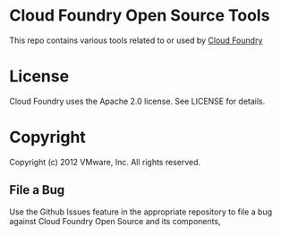 # Cloud Foundry Open Source Tools

This repo contains various tools related to or used by [Cloud
Foundry](http://cloudfoundry.com)

# License

Cloud Foundry uses the Apache 2.0 license.  See LICENSE for details.

# Copyright

Copyright (c) 2012 VMware, Inc. All rights reserved.

## File a Bug

Use the Github Issues feature in the appropriate repository to file a bug against Cloud Foundry Open Source and its components, 

